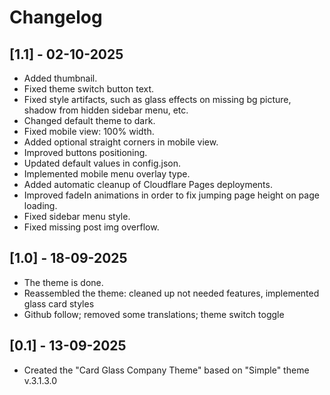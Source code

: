 # Changelog

## [1.1] - 02-10-2025
- Added thumbnail.
- Fixed theme switch button text.
- Fixed style artifacts, such as glass effects on missing bg picture, shadow from hidden sidebar menu, etc.
- Changed default theme to dark.
- Fixed mobile view: 100% width.
- Added optional straight corners in mobile view.
- Improved buttons positioning.
- Updated default values in config.json.
- Implemented mobile menu overlay type.
- Added automatic cleanup of Cloudflare Pages deployments.
- Improved fadeIn animations in order to fix jumping page height on page loading.
- Fixed sidebar menu style.
- Fixed missing post img overflow.

## [1.0] - 18-09-2025
- The theme is done.
- Reassembled the theme: cleaned up not needed features, implemented glass card styles
- Github follow; removed some translations; theme switch toggle

## [0.1] - 13-09-2025
- Created the "Card Glass Company Theme" based on "Simple" theme v.3.1.3.0